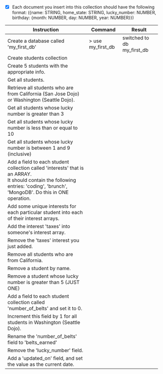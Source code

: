 
- [x] Each document you insert into this collection should have the following format: ({name: STRING, home_state: STRING, lucky_number: NUMBER, birthday: {month: NUMBER, day: NUMBER, year: NUMBER}})

|Instruction|Command|Result|
|-|-|-|
|Create a database called 'my_first_db'|> use my_first_db|switched to db my_first_db|
|Create students collection|||
|Create 5 students with the appropriate info.|||
|Get all students.|||
|Retrieve all students who are from California (San Jose Dojo) or Washington (Seattle Dojo).|||
|Get all students whose lucky number is greater than 3|||
|Get all students whose lucky number is less than or equal to 10|||
|Get all students whose lucky number is between 1 and 9 (inclusive)|||
|Add a field to each student collection called 'interests' that is an ARRAY. <br/>It should contain the following entries: 'coding', 'brunch', 'MongoDB'. Do this in ONE operation.|||
|Add some unique interests for each particular student into each of their interest arrays.|||
|Add the interest 'taxes' into someone's interest array.|||
|Remove the 'taxes' interest you just added.|||
|Remove all students who are from California.|||
|Remove a student by name.|||
|Remove a student whose lucky number is greater than 5 (JUST ONE)|||
|Add a field to each student collection called 'number_of_belts' and set it to 0.|||
|Increment this field by 1 for all students in Washington (Seattle Dojo).|||
|Rename the 'number_of_belts' field to 'belts_earned'|||
|Remove the 'lucky_number' field.|||
|Add a 'updated_on' field, and set the value as the current date.|||